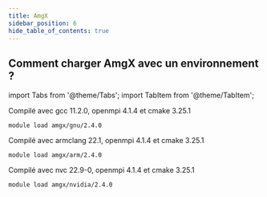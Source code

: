 ```yaml
---
title: AmgX
sidebar_position: 6
hide_table_of_contents: true
---
```


## Comment charger AmgX avec un environnement ? 

import Tabs from '@theme/Tabs';
import TabItem from '@theme/TabItem';

<Tabs>
  <TabItem value="gnu" label="GNU" default>

Compilé avec gcc 11.2.0, openmpi 4.1.4 et cmake 3.25.1

```
module load amgx/gnu/2.4.0
```

  </TabItem>
  <TabItem value="arm" label="ARM">

Compilé avec armclang 22.1, openmpi 4.1.4 et cmake 3.25.1

```
module load amgx/arm/2.4.0
```

  </TabItem>
  <TabItem value="nvidia" label="NVIDIA">

Compilé avec nvc 22.9-0, openmpi 4.1.4 et cmake 3.25.1

```
module load amgx/nvidia/2.4.0
```
  </TabItem>
</Tabs>

